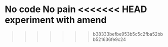 No code No pain
<<<<<<< HEAD
experiment with amend
=======
>>>>>>> b38333befbe953b5c5c2fba52bbb521636fe9c24
